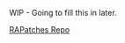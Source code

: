 WIP - Going to fill this in later.

[RAPatches Repo](https://github.com/RetroAchievements/RAPatches)
